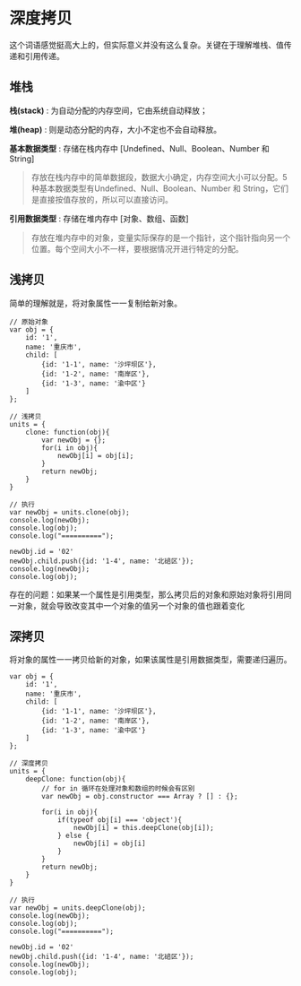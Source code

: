 
# 深度拷贝

这个词语感觉挺高大上的，但实际意义并没有这么复杂。关键在于理解堆栈、值传递和引用传递。

## 堆栈

**栈(stack)** : 为自动分配的内存空间，它由系统自动释放；

**堆(heap)** : 则是动态分配的内存，大小不定也不会自动释放。

**基本数据类型** : 存储在栈内存中 [Undefined、Null、Boolean、Number 和 String]

> 存放在栈内存中的简单数据段，数据大小确定，内存空间大小可以分配。5种基本数据类型有Undefined、Null、Boolean、Number 和 String，它们是直接按值存放的，所以可以直接访问。

**引用数据类型** : 存储在堆内存中 [对象、数组、函数]

> 存放在堆内存中的对象，变量实际保存的是一个指针，这个指针指向另一个位置。每个空间大小不一样，要根据情况开进行特定的分配。


## 浅拷贝

简单的理解就是，将对象属性一一复制给新对象。

```
// 原始对象
var obj = {
	id: '1',
	name: '重庆市',
	child: [
		{id: '1-1', name: '沙坪坝区'},
		{id: '1-2', name: '南岸区'},
		{id: '1-3', name: '渝中区'}
	]
};

// 浅拷贝
units = {
	clone: function(obj){
		var newObj = {};
		for(i in obj){
			newObj[i] = obj[i];
		}
		return newObj;
	}
}

// 执行
var newObj = units.clone(obj);
console.log(newObj);
console.log(obj);
console.log("==========");

newObj.id = '02'
newObj.child.push({id: '1-4', name: '北碚区'});
console.log(newObj);
console.log(obj);
```

存在的问题：如果某一个属性是引用类型，那么拷贝后的对象和原始对象将引用同一对象，就会导致改变其中一个对象的值另一个对象的值也跟着变化


## 深拷贝

将对象的属性一一拷贝给新的对象，如果该属性是引用数据类型，需要递归遍历。

```
var obj = {
	id: '1',
	name: '重庆市',
	child: [
		{id: '1-1', name: '沙坪坝区'},
		{id: '1-2', name: '南岸区'},
		{id: '1-3', name: '渝中区'}
	]
};

// 深度拷贝
units = {
	deepClone: function(obj){
		// for in 循环在处理对象和数组的时候会有区别
		var newObj = obj.constructor === Array ? [] : {};

		for(i in obj){
			if(typeof obj[i] === 'object'){
				newObj[i] = this.deepClone(obj[i]);
			} else {
				newObj[i] = obj[i]
			}
		}
		return newObj;
	}
}

// 执行
var newObj = units.deepClone(obj);
console.log(newObj);
console.log(obj);
console.log("==========");

newObj.id = '02'
newObj.child.push({id: '1-4', name: '北碚区'});
console.log(newObj);
console.log(obj);
```





